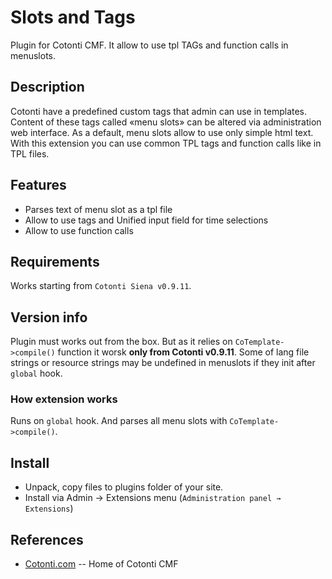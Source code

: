 Slots and Tags
==============

Plugin for Cotonti CMF. It allow to use tpl TAGs and function calls in menuslots.

Description
-----------

Cotonti have a predefined custom tags that admin can use in templates. Content of these 
tags called «menu slots» can be altered via administration web interface. As a default, 
menu slots allow to use only simple html text. 
With this extension you can use common TPL tags and function calls like in TPL files.

Features
--------

* Parses text of menu slot as a tpl file
* Allow to use tags and Unified input field for time selections
* Allow to use function calls

Requirements
------------

Works starting from `Cotonti Siena v0.9.11`.

Version info
------------

Plugin must works out from the box. But as it relies on `CoTemplate->compile()` function
it worsk **only from Cotonti v0.9.11**.
Some of lang file strings or resource strings may be undefined in menuslots if they init after 
`global` hook.

### How extension works

Runs on `global` hook. And parses all menu slots with `CoTemplate->compile()`.


Install
-------

* Unpack, copy files to plugins folder of your site.
* Install via Admin → Extensions menu (`Administration panel → Extensions`)


References
----------

* [Cotonti.com](http://Cotonti.com/) -- Home of Cotonti CMF


